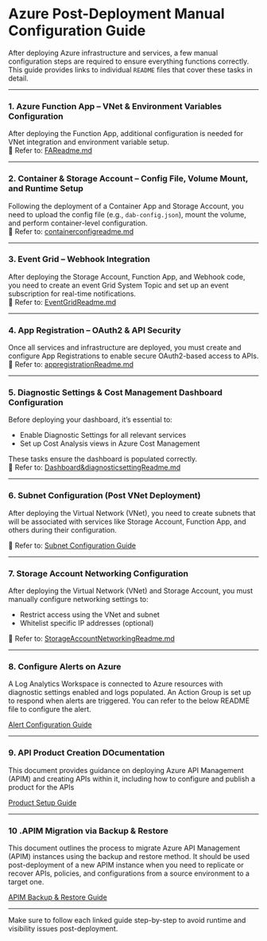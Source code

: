 #  Azure Post-Deployment Manual Configuration Guide

After deploying Azure infrastructure and services, a few manual configuration steps are required to ensure everything functions correctly. This guide provides links to individual `README` files that cover these tasks in detail.

---

### 1. Azure Function App – VNet & Environment Variables Configuration

After deploying the Function App, additional configuration is needed for VNet integration and environment variable setup.  
📄 Refer to: [FAReadme.md](./ReadmeFile/FAReadme.md)

---

### 2. Container & Storage Account – Config File, Volume Mount, and Runtime Setup

Following the deployment of a Container App and Storage Account, you need to upload the config file (e.g., `dab-config.json`), mount the volume, and perform container-level configuration.  
📄 Refer to: [containerconfigreadme.md](./ReadmeFile/containerconfigreadme.md)

---

### 3. Event Grid – Webhook Integration

After deploying the Storage Account, Function App, and Webhook code, you need to create an event Grid System Topic and set up an event subscription for real-time notifications.  
📄 Refer to: [EventGridReadme.md](./ReadmeFile/EventGridReadme.md)

---

### 4. App Registration – OAuth2 & API Security

Once all services and infrastructure are deployed, you must create and configure App Registrations to enable secure OAuth2-based access to APIs.  
📄 Refer to: [appregistrationReadme.md](./ReadmeFile/appregistrationReadme.md)

---

### 5. Diagnostic Settings & Cost Management Dashboard Configuration

Before deploying your dashboard, it’s essential to:

- Enable Diagnostic Settings for all relevant services
- Set up Cost Analysis views in Azure Cost Management

These tasks ensure the dashboard is populated correctly.  
📄 Refer to: [Dashboard&diagnosticsettingReadme.md](./ReadmeFile/Dashboard%26diagnosticsettingReadme.md)

---

### 6.  Subnet Configuration (Post VNet Deployment)

After deploying the Virtual Network (VNet), you need to create subnets that will be associated with services like Storage Account, Function App, and others during their configuration.

📄 Refer to: [Subnet Configuration Guide](./ReadmeFile/subnetreadme.md)

---

### 7. Storage Account Networking Configuration

After deploying the Virtual Network (VNet) and Storage Account, you must manually configure networking settings to:

- Restrict access using the VNet and subnet
- Whitelist specific IP addresses (optional)

📄 Refer to: [StorageAccountNetworkingReadme.md](./ReadmeFile/StorageAccountNetworkingReadme.md)

---

### 8. Configure Alerts on Azure
A Log Analytics Workspace is connected to Azure resources with diagnostic settings enabled and logs populated. An Action Group is set up to respond when alerts are triggered.
You can refer to the below README file to configure the alert.

[Alert Configuration Guide](ReadmeFile/alertreadme.md)

---

### 9. API Product Creation DOcumentation 
This document provides guidance on deploying Azure API Management (APIM) and creating APIs within it, including how to configure and publish a product for the APIs

[Product Setup Guide](ReadmeFile/APIProductCreationReadme.md)

---

### 10 .APIM Migration via Backup & Restore

This document outlines the process to migrate Azure API Management (APIM) instances using the backup and restore method. It should be used post-deployment of a new APIM instance when you need to replicate or recover APIs, policies, and configurations from a source environment to a target one.


[APIM Backup & Restore Guide](ReadmeFile/APIMBackup&RestoreReadme.md)

---


Make sure to follow each linked guide step-by-step to avoid runtime and visibility issues post-deployment. 


